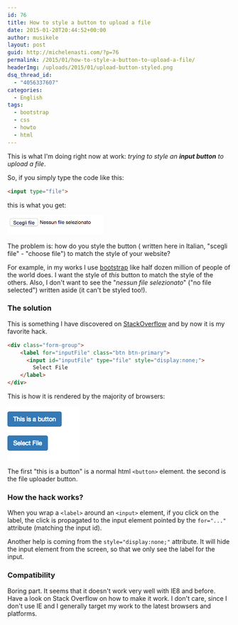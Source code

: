 ```yaml
---
id: 76
title: How to style a button to upload a file
date: 2015-01-20T20:44:52+00:00
author: musikele
layout: post
guid: http://michelenasti.com/?p=76
permalink: /2015/01/how-to-style-a-button-to-upload-a-file/
headerImg: /uploads/2015/01/upload-button-styled.png
dsq_thread_id:
  - "4056337607"
categories:
  - English
tags:
  - bootstrap
  - css
  - howto
  - html
---
```

This is what I'm doing right now at work: _trying to style an **input button** to upload a file_.

So, if you simply type the code like this:

```html
<input type="file">
```

this is what you get:

![The upload button without styling](/uploads/2015/01/upload-no-style.png)

The problem is: how do you style the button ( written here in Italian, "scegli file" - "choose file") to match the style of your website?

For example, in my works I use [bootstrap](http://getbootstrap.com/) like half dozen million of people of the world does. I want the style of _this_ button to match the style of the others. Also, I don't want to see the "_nessun file selezionato_" ("no file selected") written aside (it can't be styled too!).

### The solution

This is something I have discovered on [StackOverflow](http://stackoverflow.com/a/25825731/1020090) and by now it is my favorite hack.

```html
<div class="form-group">
    <label for="inputFile" class="btn btn-primary">
      <input id="inputFile" type="file" style="display:none;">
        Select File
    </label>
</div>
```

This is how it is rendered by the majority of browsers:

![How the styled button will be displayed](/uploads/2015/01/upload-button-styled.png)

The first "this is a button" is a normal html `<button>` element. the second is the file uploader button.

### How the hack works?

When you wrap a `<label>` around an `<input>` element, if you click on the label, the click is propagated to the input element pointed by the `for="..."` attribute (matching the input id).

Another help is coming from the `style="display:none;"` attribute. It will hide the input element from the screen, so that we only see the label for the input.

### Compatibility

Boring part. It seems that it doesn't work very well with IE8 and before. Have a look on Stack Overflow on how to make it work. I don't care, since I don't use IE and I generally target my work to the latest browsers and platforms.
